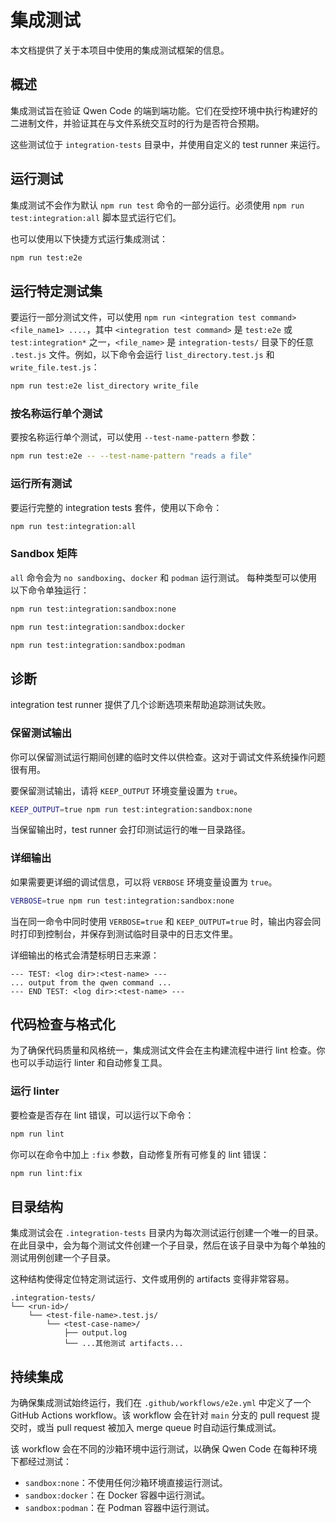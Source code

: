 # 集成测试

本文档提供了关于本项目中使用的集成测试框架的信息。

## 概述

集成测试旨在验证 Qwen Code 的端到端功能。它们在受控环境中执行构建好的二进制文件，并验证其在与文件系统交互时的行为是否符合预期。

这些测试位于 `integration-tests` 目录中，并使用自定义的 test runner 来运行。

## 运行测试

集成测试不会作为默认 `npm run test` 命令的一部分运行。必须使用 `npm run test:integration:all` 脚本显式运行它们。

也可以使用以下快捷方式运行集成测试：

```bash
npm run test:e2e
```

## 运行特定测试集

要运行一部分测试文件，可以使用 `npm run <integration test command> <file_name1> ....`，其中 `<integration test command>` 是 `test:e2e` 或 `test:integration*` 之一，`<file_name>` 是 `integration-tests/` 目录下的任意 `.test.js` 文件。例如，以下命令会运行 `list_directory.test.js` 和 `write_file.test.js`：

```bash
npm run test:e2e list_directory write_file
```

### 按名称运行单个测试

要按名称运行单个测试，可以使用 `--test-name-pattern` 参数：

```bash
npm run test:e2e -- --test-name-pattern "reads a file"
```

### 运行所有测试

要运行完整的 integration tests 套件，使用以下命令：

```bash
npm run test:integration:all
```

### Sandbox 矩阵

`all` 命令会为 `no sandboxing`、`docker` 和 `podman` 运行测试。
每种类型可以使用以下命令单独运行：

```bash
npm run test:integration:sandbox:none
```

```bash
npm run test:integration:sandbox:docker
```

```bash
npm run test:integration:sandbox:podman
```

## 诊断

integration test runner 提供了几个诊断选项来帮助追踪测试失败。

### 保留测试输出

你可以保留测试运行期间创建的临时文件以供检查。这对于调试文件系统操作问题很有用。

要保留测试输出，请将 `KEEP_OUTPUT` 环境变量设置为 `true`。

```bash
KEEP_OUTPUT=true npm run test:integration:sandbox:none
```

当保留输出时，test runner 会打印测试运行的唯一目录路径。

### 详细输出

如果需要更详细的调试信息，可以将 `VERBOSE` 环境变量设置为 `true`。

```bash
VERBOSE=true npm run test:integration:sandbox:none
```

当在同一命令中同时使用 `VERBOSE=true` 和 `KEEP_OUTPUT=true` 时，输出内容会同时打印到控制台，并保存到测试临时目录中的日志文件里。

详细输出的格式会清楚标明日志来源：

```
--- TEST: <log dir>:<test-name> ---
... output from the qwen command ...
--- END TEST: <log dir>:<test-name> ---
```

## 代码检查与格式化

为了确保代码质量和风格统一，集成测试文件会在主构建流程中进行 lint 检查。你也可以手动运行 linter 和自动修复工具。

### 运行 linter

要检查是否存在 lint 错误，可以运行以下命令：

```bash
npm run lint
```

你可以在命令中加上 `:fix` 参数，自动修复所有可修复的 lint 错误：

```bash
npm run lint:fix
```

## 目录结构

集成测试会在 `.integration-tests` 目录内为每次测试运行创建一个唯一的目录。在此目录中，会为每个测试文件创建一个子目录，然后在该子目录中为每个单独的测试用例创建一个子目录。

这种结构使得定位特定测试运行、文件或用例的 artifacts 变得非常容易。

```
.integration-tests/
└── <run-id>/
    └── <test-file-name>.test.js/
        └── <test-case-name>/
            ├── output.log
            └── ...其他测试 artifacts...
```

## 持续集成

为确保集成测试始终运行，我们在 `.github/workflows/e2e.yml` 中定义了一个 GitHub Actions workflow。该 workflow 会在针对 `main` 分支的 pull request 提交时，或当 pull request 被加入 merge queue 时自动运行集成测试。

该 workflow 会在不同的沙箱环境中运行测试，以确保 Qwen Code 在每种环境下都经过测试：

- `sandbox:none`：不使用任何沙箱环境直接运行测试。
- `sandbox:docker`：在 Docker 容器中运行测试。
- `sandbox:podman`：在 Podman 容器中运行测试。